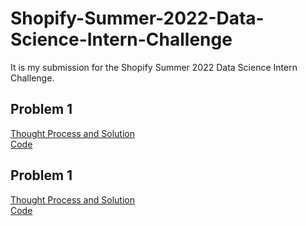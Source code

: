 # Shopify-Summer-2022-Data-Science-Intern-Challenge

It is my submission for the Shopify Summer 2022 Data Science Intern Challenge.

## Problem 1

<a href="https://github.com/jaypatel-31/Shopify-Summer-2022-Data-Science-Intern-Challenge/blob/main/Problem%20%26%20Solution.pdf">Thought Process and Solution</a>  
<a href="https://github.com/jaypatel-31/Shopify-Summer-2022-Data-Science-Intern-Challenge/blob/main/Summer%202022%20Data%20Science%20Intern%20Challenge.ipynb">Code</a>  

## Problem 1

<a href="https://github.com/jaypatel-31/Shopify-Summer-2022-Data-Science-Intern-Challenge/blob/main/Problem%20%26%20Solution.pdf">Thought Process and Solution</a>  
<a href="https://github.com/jaypatel-31/Shopify-Summer-2022-Data-Science-Intern-Challenge/blob/main/Problem%20%26%20Solution.pdf">Code</a>
